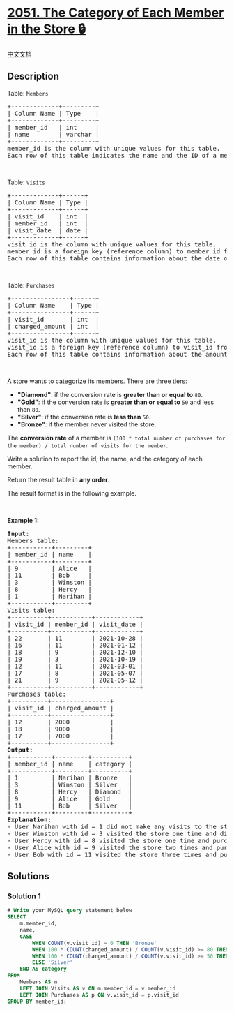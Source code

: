 # [2051. The Category of Each Member in the Store 🔒](https://leetcode.com/problems/the-category-of-each-member-in-the-store)

[中文文档](/solution/2000-2099/2051.The%20Category%20of%20Each%20Member%20in%20the%20Store/README.md)

<!-- tags:Database -->

<!-- difficulty:Medium -->

## Description

<p>Table: <code>Members</code></p>

<pre>
+-------------+---------+
| Column Name | Type    |
+-------------+---------+
| member_id   | int     |
| name        | varchar |
+-------------+---------+
member_id is the column with unique values for this table.
Each row of this table indicates the name and the ID of a member.
</pre>

<p>&nbsp;</p>

<p>Table: <code>Visits</code></p>

<pre>
+-------------+------+
| Column Name | Type |
+-------------+------+
| visit_id    | int  |
| member_id   | int  |
| visit_date  | date |
+-------------+------+
visit_id is the column with unique values for this table.
member_id is a foreign key (reference column) to member_id from the Members table.
Each row of this table contains information about the date of a visit to the store and the member who visited it.
</pre>

<p>&nbsp;</p>

<p>Table: <code>Purchases</code></p>

<pre>
+----------------+------+
| Column Name    | Type |
+----------------+------+
| visit_id       | int  |
| charged_amount | int  |
+----------------+------+
visit_id is the column with unique values for this table.
visit_id is a foreign key (reference column) to visit_id from the Visits table.
Each row of this table contains information about the amount charged in a visit to the store.
</pre>

<p>&nbsp;</p>

<p>A store wants to categorize its members. There are three tiers:</p>

<ul>
	<li><strong>&quot;Diamond&quot;</strong>: if the conversion rate is <strong>greater than or equal to</strong> <code>80</code>.</li>
	<li><strong>&quot;Gold&quot;</strong>: if the conversion rate is <strong>greater than or equal to</strong> <code>50</code> and less than <code>80</code>.</li>
	<li><strong>&quot;Silver&quot;</strong>: if the conversion rate is <strong>less than</strong> <code>50</code>.</li>
	<li><strong>&quot;Bronze&quot;</strong>: if the member never visited the store.</li>
</ul>

<p>The <strong>conversion rate</strong> of a member is <code>(100 * total number of purchases for the member) / total number of visits for the member</code>.</p>

<p>Write a solution to report the id, the name, and the category of each member.</p>

<p>Return the result table in <strong>any order</strong>.</p>

<p>The result format is in the following example.</p>

<p>&nbsp;</p>
<p><strong class="example">Example 1:</strong></p>

<pre>
<strong>Input:</strong> 
Members table:
+-----------+---------+
| member_id | name    |
+-----------+---------+
| 9         | Alice   |
| 11        | Bob     |
| 3         | Winston |
| 8         | Hercy   |
| 1         | Narihan |
+-----------+---------+
Visits table:
+----------+-----------+------------+
| visit_id | member_id | visit_date |
+----------+-----------+------------+
| 22       | 11        | 2021-10-28 |
| 16       | 11        | 2021-01-12 |
| 18       | 9         | 2021-12-10 |
| 19       | 3         | 2021-10-19 |
| 12       | 11        | 2021-03-01 |
| 17       | 8         | 2021-05-07 |
| 21       | 9         | 2021-05-12 |
+----------+-----------+------------+
Purchases table:
+----------+----------------+
| visit_id | charged_amount |
+----------+----------------+
| 12       | 2000           |
| 18       | 9000           |
| 17       | 7000           |
+----------+----------------+
<strong>Output:</strong> 
+-----------+---------+----------+
| member_id | name    | category |
+-----------+---------+----------+
| 1         | Narihan | Bronze   |
| 3         | Winston | Silver   |
| 8         | Hercy   | Diamond  |
| 9         | Alice   | Gold     |
| 11        | Bob     | Silver   |
+-----------+---------+----------+
<strong>Explanation:</strong> 
- User Narihan with id = 1 did not make any visits to the store. She gets a Bronze category.
- User Winston with id = 3 visited the store one time and did not purchase anything. The conversion rate = (100 * 0) / 1 = 0. He gets a Silver category.
- User Hercy with id = 8 visited the store one time and purchased one time. The conversion rate = (100 * 1) / 1 = 1. He gets a Diamond category.
- User Alice with id = 9 visited the store two times and purchased one time. The conversion rate = (100 * 1) / 2 = 50. She gets a Gold category.
- User Bob with id = 11 visited the store three times and purchased one time. The conversion rate = (100 * 1) / 3 = 33.33. He gets a Silver category.
</pre>

## Solutions

### Solution 1

<!-- tabs:start -->

```sql
# Write your MySQL query statement below
SELECT
    m.member_id,
    name,
    CASE
        WHEN COUNT(v.visit_id) = 0 THEN 'Bronze'
        WHEN 100 * COUNT(charged_amount) / COUNT(v.visit_id) >= 80 THEN 'Diamond'
        WHEN 100 * COUNT(charged_amount) / COUNT(v.visit_id) >= 50 THEN 'Gold'
        ELSE 'Silver'
    END AS category
FROM
    Members AS m
    LEFT JOIN Visits AS v ON m.member_id = v.member_id
    LEFT JOIN Purchases AS p ON v.visit_id = p.visit_id
GROUP BY member_id;
```

<!-- tabs:end -->

<!-- end -->
